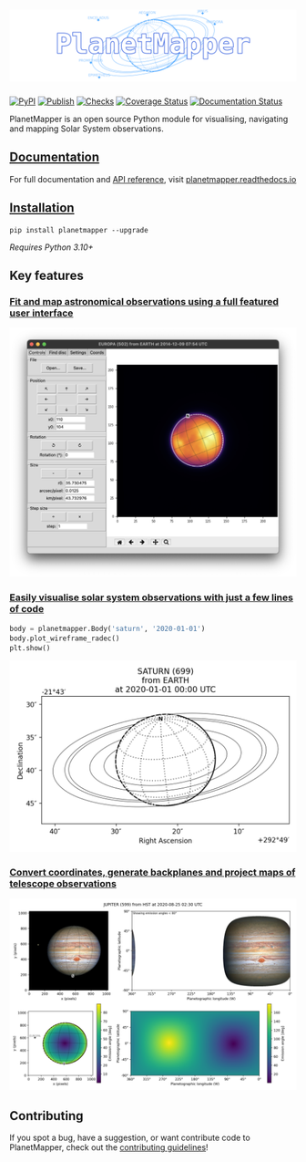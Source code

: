 # ![PlanetMapper logo](https://raw.githubusercontent.com/ortk95/planetmapper/main/docs/images/logo_wide_transparent.png)

[![PyPI](https://img.shields.io/pypi/v/planetmapper?label=PyPi&logo=python&logoColor=silver)](https://pypi.org/project/planetmapper/)
[![Publish](https://github.com/ortk95/planetmapper/actions/workflows/python-publish.yml/badge.svg)](https://github.com/ortk95/planetmapper/actions/workflows/python-publish.yml)
[![Checks](https://github.com/ortk95/planetmapper/actions/workflows/checks.yml/badge.svg)](https://github.com/ortk95/planetmapper/actions/workflows/checks.yml)
[![Coverage Status](https://img.shields.io/coverallsCoverage/github/ortk95/planetmapper)](https://coveralls.io/github/ortk95/planetmapper)
[![Documentation Status](https://readthedocs.org/projects/planetmapper/badge/?version=latest)](https://planetmapper.readthedocs.io/en/latest/?badge=latest)

PlanetMapper is an open source Python module for visualising, navigating and mapping Solar System observations.

## [Documentation](https://planetmapper.readthedocs.io)
For full documentation and [API reference](https://planetmapper.readthedocs.io/en/latest/documentation.html), visit [planetmapper.readthedocs.io](https://planetmapper.readthedocs.io/en/latest/index.html)


## [Installation](https://planetmapper.readthedocs.io/en/latest/installation.html)
```
pip install planetmapper --upgrade
```

_Requires Python 3.10+_

## Key features
### [Fit and map astronomical observations using a full featured user interface](https://planetmapper.readthedocs.io/en/latest/user_interface.html)
[![Screenshot of the PlanetMapper graphical user interface showing an observation of Europa being navigated](https://raw.githubusercontent.com/ortk95/planetmapper/main/docs/images/gui_fitting.png)](https://planetmapper.readthedocs.io/en/latest/user_interface.html)

### [Easily visualise solar system observations with just a few lines of code](https://planetmapper.readthedocs.io/en/latest/general_python_api.html#wireframe-plots)

```python
body = planetmapper.Body('saturn', '2020-01-01')
body.plot_wireframe_radec()
plt.show()
```

[![Image of Saturn generated with PlanetMapper showing the orientation of Saturn and its rings](https://raw.githubusercontent.com/ortk95/planetmapper/main/docs/images/saturn_wireframe_radec.png)](https://planetmapper.readthedocs.io/en/latest/general_python_api.html#wireframe-plots)

### [Convert coordinates, generate backplanes and project maps of telescope observations](https://planetmapper.readthedocs.io/en/latest/general_python_api.html)
[![Plot of a mapped Jupiter observation, generated with PlanetMapper, showing observed and mapped versions of the Jupiter data](https://raw.githubusercontent.com/ortk95/planetmapper/main/docs/images/jupiter_mapped.png)](https://planetmapper.readthedocs.io/en/latest/general_python_api.html)


## Contributing

If you spot a bug, have a suggestion, or want contribute code to PlanetMapper, check out the [contributing guidelines](https://github.com/ortk95/planetmapper/blob/main/CONTRIBUTING.md)!
